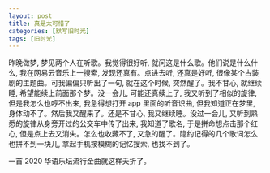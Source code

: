 ```yaml
---
layout: post
title: 真是太可惜了
categories: [默写旧时光]
tags: [旧时光]
---
```


昨晚做梦, 梦见两个人在听歌。我觉得很好听, 就问这是什么歌。他们说是什么什么, 我在网易云音乐上一搜索, 发现还真有。点进去听, 还真是好听, 很像某个古装剧的主题曲。可我偏偏只听出了一句, 就在这个时候, 突然醒了。我不甘心, 就继续睡, 希望能续上前面那个梦。没一会儿, 可能还真续上了, 我又听到了相似的旋律, 但是我怎么也哼不出来, 我急得想打开 app 里面的听音识曲, 但我知道正在梦里, 身体动不了。然后我又醒来了。还是不甘心, 我又继续睡。没过一会儿, 又听到熟悉的旋律从身旁开过的公交车中传了出来, 我知道了歌名, 于是拼命想点击那个红心, 但是点上去又消失。怎么也收藏不了, 又急的醒了。隐约记得的几个歌词怎么也拼不到一块儿, 拿起手机按模糊的记忆搜索, 也找不到了。

一首 2020 华语乐坛流行金曲就这样夭折了。
